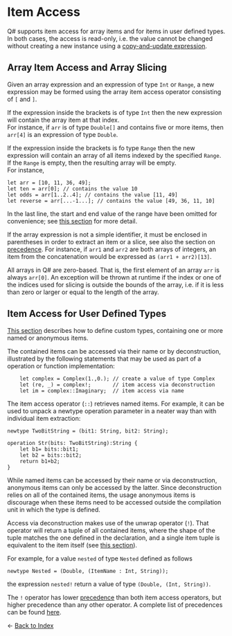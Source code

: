 # Item Access 

Q# supports item access for array items and for items in user defined types. In both cases, the access is read-only, i.e. the value cannot be changed without creating a new instance using a [copy-and-update expression](https://github.com/microsoft/qsharp-language/blob/main/Specifications/Language/3_Expressions/CopyAndUpdateExpressions.md#copy-and-update-expressions).

## Array Item Access and Array Slicing

Given an array expression and an expression of type `Int` or `Range`, a new expression may be formed using the array item access operator consisting of `[` and `]`. 

If the expression inside the brackets is of type `Int` then the new expression will contain the array item at that index.   
For instance, if `arr` is of type `Double[]` and contains five or more items, then `arr[4]` is an expression of type `Double`. 

If the expression inside the brackets is fo type `Range` then the new expression will contain an array of all items indexed by the specified `Range`. If the `Range` is empty, then the resulting array will be empty.   
For instance, 
```qsharp
let arr = [10, 11, 36, 49];
let ten = arr[0]; // contains the value 10
let odds = arr[1..2..4]; // contains the value [11, 49]
let reverse = arr[...-1...]; // contains the value [49, 36, 11, 10]
```
In the last line, the start and end value of the range have been omitted for convenience; see [this section](https://github.com/microsoft/qsharp-language/blob/main/Specifications/Language/3_Expressions/ContextualExpressions.md#contextual-and-omitted-expressions) for more detail. 

If the array expression is not a simple identifier, it must be enclosed in parentheses in order to extract an item or a slice, see also the section on [precedence](https://github.com/microsoft/qsharp-language/blob/main/Specifications/Language/3_Expressions/PrecedenceAndAssociativity.md#precedence-and-associativity).
For instance, if `arr1` and `arr2` are both arrays of integers, an item from the concatenation would be expressed as `(arr1 + arr2)[13]`.

All arrays in Q# are zero-based. That is, the first element of an array `arr` is always `arr[0]`. 
An exception will be thrown at runtime if the index or one of the indices used for slicing is outside the bounds of the array, i.e. if it is less than zero or larger or equal to the length of the array.

## Item Access for User Defined Types

[This section](https://github.com/microsoft/qsharp-language/blob/main/Specifications/Language/1_ProgramStructure/2_TypeDeclarations.md#type-declarations) describes how to define custom types, containing one or more named or anonymous items. 

The contained items can be accessed via their name or by deconstruction, illustrated by the following statements that may be used as part of a operation or function implementation:

```qsharp
    let complex = Complex(1.,0.); // create a value of type Complex
    let (re, _) = complex!;       // item access via deconstruction
    let im = complex::Imaginary;  // item access via name
```

The item access operator (`::`) retrieves named items. For example, it can be used to unpack a newtype operation parameter in a neater way than with individual item extraction: 

```qsharp
newtype TwoBitString = (bit1: String, bit2: String);

operation Str(bits: TwoBitString):String {
    let b1= bits::bit1;
    let b2 = bits::bit2;
    return b1+b2;
}
```
While named items can be accessed by their name or via deconstruction, anonymous items can only be accessed by the latter. Since deconstruction relies on all of the contained items, the usage anonymous items is discourage when these items need to be accessed outside the compilation unit in which the type is defined. 

Access via deconstruction makes use of the unwrap operator (`!`). That operator will return a tuple of all contained items, where the shape of the tuple matches the one defined in the declaration, and a single item tuple is equivalent to the item itself (see [this section](https://github.com/microsoft/qsharp-language/blob/main/Specifications/Language/4_TypeSystem/SingletonTupleEquivalence.md#singleton-tuple-equivalence)).  

For example, for a value `nested` of type `Nested` defined as follows
```qsharp
newtype Nested = (Double, (ItemName : Int, String)); 
```
the expression `nested!` return a value of type `(Double, (Int, String))`. 

The `!` operator has lower [precedence](https://github.com/microsoft/qsharp-language/blob/main/Specifications/Language/3_Expressions/PrecedenceAndAssociativity.md#modifiers-and-combinators) than both item access operators, but higher precedence than any other operator. A complete list of precedences can be found [here](https://github.com/microsoft/qsharp-language/blob/main/Specifications/Language/3_Expressions/PrecedenceAndAssociativity.md#precedence-and-associativity). 


← [Back to Index](https://github.com/microsoft/qsharp-language/tree/main/Specifications/Language#index)
